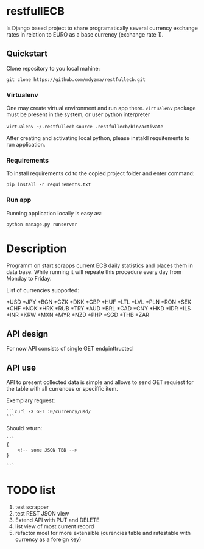# restfullECB


Is Django based project to share programatically several currency exchange rates in relation to EURO as a base currency (exchange rate 1).


## Quickstart

Clone repository to you local mahine:

```git clone https://github.com/mdyzma/restfullecb.git```

### Virtualenv

One may create virtual environment and run app there. `virtualenv` package must be present in the system, or user python interpreter

```virtualenv ~/.restfullecb```
```source .restfullecb/bin/activate```

After creating and activating local python, please instakll requitements to run application.

### Requirements

To install requirements cd to the copied project folder and enter command:

```pip install -r requirements.txt```

### Run app

Running application locally is easy as:

```python manage.py runserver```

# Description


Programm on start scrapps current ECB daily statistics and places them in data base. While running it will repeate this procedure every day from Monday to Friday.

List of currencies supported:

*USD
*JPY
*BGN
*CZK
*DKK
*GBP
*HUF
*LTL
*LVL
*PLN
*RON
*SEK
*CHF
*NOK
*HRK
*RUB
*TRY
*AUD
*BRL
*CAD
*CNY
*HKD
*IDR
*ILS
*INR
*KRW
*MXN
*MYR
*NZD
*PHP
*SGD
*THB
*ZAR

## API design

For now API consists of single GET endpinttructed

## API use

API to present collected data is simple and allows to send GET requiest for the table with all currences or speciffic item. 


Exemplary request:

    ```curl -X GET :0/currency/usd/
    ```

Should return:

    ```
    {
        <!-- some JSON TBD -->
    }

    ```

# TODO list

1. test scrapper
2. test REST JSON view
3. Extend API with  PUT and DELETE
4. list view of most current record
5. refactor moel for more extensible (curencies table and ratestable with currency as a foreign key)

